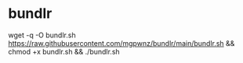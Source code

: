 # bundlr
wget -q -O bundlr.sh https://raw.githubusercontent.com/mgpwnz/bundlr/main/bundlr.sh && chmod +x bundlr.sh && ./bundlr.sh
